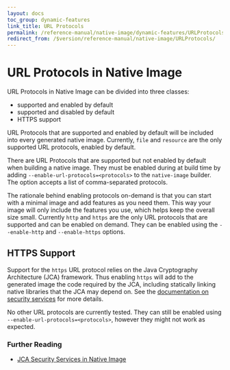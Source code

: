 ```yaml
---
layout: docs
toc_group: dynamic-features
link_title: URL Protocols
permalink: /reference-manual/native-image/dynamic-features/URLProtocols/
redirect_from: /$version/reference-manual/native-image/URLProtocols/
---
```


# URL Protocols in Native Image

URL Protocols in Native Image can be divided into three classes:

* supported and enabled by default
* supported and disabled by default
* HTTPS support

URL Protocols that are supported and enabled by default will be included into every generated native image.
Currently, `file` and `resource` are the only supported URL protocols, enabled by default.

There are URL Protocols that are supported but not enabled by default when building a native image.
They must be enabled during at build time by adding `--enable-url-protocols=<protocols>` to the `native-image` builder.
The option accepts a list of comma-separated protocols.

The rationale behind enabling protocols on-demand is that you can start with a minimal image and add features as you need them.
This way your image will only include the features you use, which helps keep the overall size small.
Currently `http` and `https` are the only URL protocols that are supported and can be enabled on demand.
They can be enabled using the `--enable-http` and `--enable-https` options.

## HTTPS Support
Support for the `https` URL protocol relies on the Java Cryptography Architecture (JCA) framework.
Thus enabling `https` will add to the generated image the code required by the JCA, including statically linking native libraries that the JCA may depend on.
See the [documentation on security services](JCASecurityServices.md) for more details.

No other URL protocols are currently tested.
They can still be enabled using `--enable-url-protocols=<protocols>`, however they might not work as expected.

### Further Reading

- [JCA Security Services in Native Image](JCASecurityServices.md)